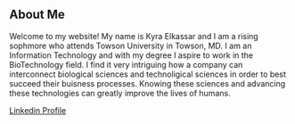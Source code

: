 ## About Me
Welcome to my website! My name is Kyra Elkassar and I am a rising sophmore who attends Towson University in Towson, MD. I am an Information Technology and with my degree I aspire to work in the BioTechnology field. I find it very intriguing how a company can interconnect biological sciences and technoligical sciences in order to best succeed their buisness processes. Knowing these sciences and advancing these technologies can greatly improve the lives of humans. 


[Linkedin Profile](https://www.linkedin.com/in/michael-adeleke-4a1228217/)

